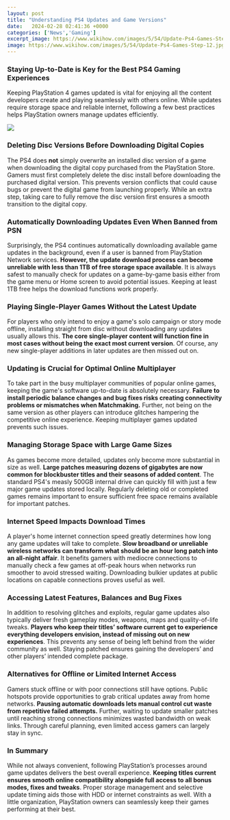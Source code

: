 ```yaml
---
layout: post
title: "Understanding PS4 Updates and Game Versions"
date:   2024-02-28 02:41:36 +0000
categories: ['News','Gaming']
excerpt_image: https://www.wikihow.com/images/5/54/Update-Ps4-Games-Step-12.jpg
image: https://www.wikihow.com/images/5/54/Update-Ps4-Games-Step-12.jpg
---
```


### Staying Up-to-Date is Key for the Best PS4 Gaming Experiences  
Keeping PlayStation 4 games updated is vital for enjoying all the content developers create and playing seamlessly with others online. While updates require storage space and reliable internet, following a few best practices helps PlayStation owners manage updates efficiently.

![](https://www.wikihow.com/images/5/54/Update-Ps4-Games-Step-12.jpg)
### Deleting Disc Versions Before Downloading Digital Copies
The PS4 does **not** simply overwrite an installed disc version of a game when downloading the digital copy purchased from the PlayStation Store. Gamers must first completely delete the disc install before downloading the purchased digital version. This prevents version conflicts that could cause bugs or prevent the digital game from launching properly. While an extra step, taking care to fully remove the disc version first ensures a smooth transition to the digital copy.
### Automatically Downloading Updates Even When Banned from PSN
Surprisingly, the PS4 continues automatically downloading available game updates in the background, even if a user is banned from PlayStation Network services. **However, the update download process can become unreliable with less than 1TB of free storage space available**. It is always safest to manually check for updates on a game-by-game basis either from the game menu or Home screen to avoid potential issues. Keeping at least 1TB free helps the download functions work properly. 
### Playing Single-Player Games Without the Latest Update
For players who only intend to enjoy a game's solo campaign or story mode offline, installing straight from disc without downloading any updates usually allows this. **The core single-player content will function fine in most cases without being the exact most current version**. Of course, any new single-player additions in later updates are then missed out on.  
### Updating is Crucial for Optimal Online Multiplayer
To take part in the busy multiplayer communities of popular online games, keeping the game's software up-to-date is absolutely necessary. **Failure to install periodic balance changes and bug fixes risks creating connectivity problems or mismatches when Matchmaking.** Further, not being on the same version as other players can introduce glitches hampering the competitive online experience. Keeping multiplayer games updated prevents such issues.
### Managing Storage Space with Large Game Sizes
As games become more detailed, updates only become more substantial in size as well. **Large patches measuring dozens of gigabytes are now common for blockbuster titles and their seasons of added content**. The standard PS4's measly 500GB internal drive can quickly fill with just a few major game updates stored locally. Regularly deleting old or completed games remains important to ensure sufficient free space remains available for important patches.
### Internet Speed Impacts Download Times 
A player's home internet connection speed greatly determines how long any game updates will take to complete. **Slow broadband or unreliable wireless networks can transform what should be an hour long patch into an all-night affair**. It benefits gamers with mediocre connections to manually check a few games at off-peak hours when networks run smoother to avoid stressed waiting. Downloading bulkier updates at public locations on capable connections proves useful as well.
### Accessing Latest Features, Balances and Bug Fixes
In addition to resolving glitches and exploits, regular game updates also typically deliver fresh gameplay modes, weapons, maps and quality-of-life tweaks. **Players who keep their titles’ software current get to experience everything developers envision, instead of missing out on new experiences**. This prevents any sense of being left behind from the wider community as well. Staying patched ensures gaining the developers’ and other players’ intended complete package. 
### Alternatives for Offline or Limited Internet Access  
Gamers stuck offline or with poor connections still have options. Public hotspots provide opportunities to grab critical updates away from home networks. **Pausing automatic downloads lets manual control cut waste from repetitive failed attempts.** Further, waiting to update smaller patches until reaching strong connections minimizes wasted bandwidth on weak links. Through careful planning, even limited access gamers can largely stay in sync.
### In Summary
While not always convenient, following PlayStation’s processes around game updates delivers the best overall experience. **Keeping titles current ensures smooth online compatibility alongside full access to all bonus modes, fixes and tweaks**. Proper storage management and selective update timing aids those with HDD or internet constraints as well. With a little organization, PlayStation owners can seamlessly keep their games performing at their best.